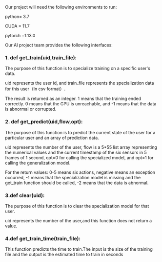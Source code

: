 Our project will need the following environments to run:

python= 3.7

CUDA = 11.7

pytorch =1.13.0

Our AI project team provides the following interfaces:

### 1. def get_train(uid,train_file):

The purpose of this function is to specialize training on a specific user's data.

uid represents the user id, and train_file represents the specialization data for this user（In csv format）.

The result is returned as an integer. 1 means that the training ended correctly. 0 means that the GPU is unreachable, and -1 means that the data is abnormal or corrupted.

### 2. def get_predict(uid,flow,opt):

The purpose of this function is to predict the current state of the user for a particular user and an array of prediction data.

uid represents the number of the user, flow is a 5*55 list array representing the numerical values and the current timestamp of the six sensors in 5 frames of 1 second, opt=0 for calling the specialized model, and opt=1 for calling the generalization model.

For the return values: 0-5 means six actions, negative means an exception occurred, -1 means that the specialization model is missing and the get_train function should be called, -2 means that the data is abnormal.

### 3.def clear(uid):

The purpose of this function is to clear the specialization model for that user.

uid represents the number of the user,and this function does not return a value.

### 4.def get_train_time(train_file):

This function predicts the time to train.The input is the size of the training file and the output is the estimated time to train in seconds

